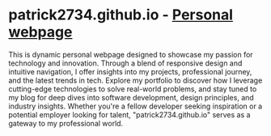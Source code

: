 # patrick2734.github.io - <a href="patrick2734.github.io">Personal webpage</a>

This is dynamic personal webpage designed to showcase my passion for technology and innovation. Through a blend of responsive design and intuitive navigation, I offer insights into my projects, professional journey, and the latest trends in tech. Explore my portfolio to discover how I leverage cutting-edge technologies to solve real-world problems, and stay tuned to my blog for deep dives into software development, design principles, and industry insights. Whether you're a fellow developer seeking inspiration or a potential employer looking for talent, "patrick2734.github.io" serves as a gateway to my professional world.
